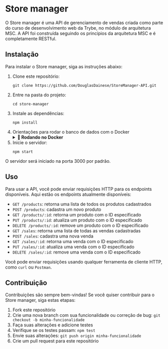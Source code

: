 <h1>Store manager</h1>

<p>O Store manager é uma API de gerenciamento de vendas criada como parte do curso de desenvolvimento web da Trybe, no módulo de arquitetura MSC. A API foi construída seguindo os princípios da arquitetura MSC e é completamente RESTful.</p>

<h2>Instalação</h2>

<p>Para instalar o Store manager, siga as instruções abaixo:</p>

<ol>
  <li>Clone este repositório:</li>

  <pre><code>git clone https://github.com/DouglasDainese/StoreManager-API.git</code></pre>

  <li>Entre na pasta do projeto:</li>

  <pre><code>cd store-manager</code></pre>

  <li>Instale as dependências:</li>

  <pre><code>npm install</code></pre>

  <li>Orientações para rodar o banco de dados com o Docker</li>

<details>
  <summary><strong>🐳 Rodando no Docker</strong></summary>

**:warning: Seu docker-compose precisa estar na versão 1.29 ou superior. [Veja aqui](https://www.digitalocean.com/community/tutorials/how-to-install-and-use-docker-compose-on-ubuntu-20-04-pt) ou [na documentação](https://docs.docker.com/compose/install/) como instalá-lo. No primeiro artigo, você pode substituir onde está com `1.26.0` por `1.29.2`.**

> :information_source: Rode os serviços `node` e `db` com o comando `docker-compose up -d`.

- Lembre-se de parar o `mysql` se estiver usando localmente na porta padrão (`3306`), ou adapte, caso queria fazer uso da aplicação em containers;
- Esses serviços irão inicializar um container chamado `store_manager` e outro chamado `store_manager_db`;
- A partir daqui você pode rodar o container `store_manager` via CLI ou abri-lo no VS Code.

> :information_source: Opção 1: Use o comando `docker-compose run node npm test`, ou para acessar o container e executar lá:

> :information_source: Opção 2: Use o comando `docker exec -it store_manager bash` e sigas passos abaixo.

- Ele te dará acesso ao terminal interativo do container criado pelo compose, que está rodando em segundo plano.

> :information_source: Instale as dependências [**Caso existam**] com `npm install`

- **:warning: Atenção:** Caso opte por utilizar o Docker, **TODOS** os comandos disponíveis no `package.json` (npm start, npm test, npm run dev, ...) devem ser executados **DENTRO** do container, ou seja, no terminal que aparece após a execução do comando `docker exec` citado acima.

</details>

  <li>Inicie o servidor:</li>

  <pre><code>npm start</code></pre>
</ol>

<p>O servidor será iniciado na porta 3000 por padrão.</p>

<h2>Uso</h2>

<p>Para usar a API, você pode enviar requisições HTTP para os endpoints disponíveis. Aqui estão os endpoints atualmente disponíveis:</p>

<ul>
  <li><code>GET /products</code>: retorna uma lista de todos os produtos cadastrados</li>
  <li><code>POST /products</code>: cadastra um novo produto</li>
  <li><code>GET /products/:id</code>: retorna um produto com o ID especificado</li>
  <li><code>PUT /products/:id</code>: atualiza um produto com o ID especificado</li>
  <li><code>DELETE /products/:id</code>: remove um produto com o ID especificado</li>
  <li><code>GET /sales</code>: retorna uma lista de todas as vendas cadastradas</li>
  <li><code>POST /sales</code>: cadastra uma nova venda</li>
  <li><code>GET /sales/:id</code>: retorna uma venda com o ID especificado</li>
  <li><code>PUT /sales/:id</code>: atualiza uma venda com o ID especificado</li>
  <li><code>DELETE /sales/:id</code>: remove uma venda com o ID especificado</li>
</ul>

<p>Você pode enviar requisições usando qualquer ferramenta de cliente HTTP, como <code>curl</code> ou <code>Postman</code>.</p>


<h2>Contribuição</h2>

<p>Contribuições são sempre bem-vindas! Se você quiser contribuir para o Store manager, siga estas etapas:</p>

<ol>
  <li>Fork este repositório</li>
  <li>Crie uma nova branch com sua funcionalidade ou correção de bug: <code>git checkout -b minha-funcionalidade</code></li>
  <li>Faça suas alterações e adicione testes</li>
  <li>Verifique se os testes passam: <code>npm test</code></li>
  <li>Envie suas alterações: <code>git push origin minha-funcionalidade</code></li>
  <li>Crie um pull request para este repositório</li>
</ol>
